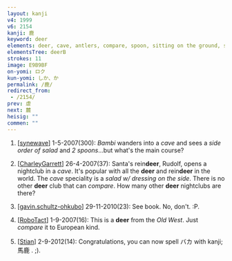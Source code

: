 ```yaml
---
layout: kanji
v4: 1999
v6: 2154
kanji: 鹿
keyword: deer
elements: deer, cave, antlers, compare, spoon, sitting on the ground, spoon2, sitting on the ground2
elementsTree: deerB
strokes: 11
image: E9B9BF
on-yomi: ロク
kun-yomi: しか、か
permalink: /鹿/
redirect_from:
 - /2154/
prev: 虐
next: 麓
heisig: ""
commen: ""
---
```


1) [<a href="http://kanji.koohii.com/profile/synewave">synewave</a>] 1-5-2007(300): <em>Bambi</em> wanders into a <em>cave</em> and sees a <em>side order of salad</em> and <em>2 spoons</em>...but what&#039;s the main course?

2) [<a href="http://kanji.koohii.com/profile/CharleyGarrett">CharleyGarrett</a>] 26-4-2007(37): Santa&#039;s rein<strong>deer</strong>, Rudolf, opens a nightclub in a <em>cave</em>. It&#039;s popular with all the <strong>deer</strong> and rein<strong>deer</strong> in the world. The <em>cave</em> speciality is a <em>salad w/ dressing on the side</em>. There is no other <strong>deer</strong> club that can <em>compare</em>. How many other <strong>deer</strong> nightclubs are there?

3) [<a href="http://kanji.koohii.com/profile/gavin.schultz-ohkubo">gavin.schultz-ohkubo</a>] 29-11-2010(23): See book. No, don&#039;t. :P.

4) [<a href="http://kanji.koohii.com/profile/RoboTact">RoboTact</a>] 1-9-2007(16): This is a <strong>deer</strong> from the <em>Old West</em>. Just <em>compare</em> it to European kind.

5) [<a href="http://kanji.koohii.com/profile/Stian">Stian</a>] 2-9-2012(14): Congratulations, you can now spell バカ with kanji; 馬鹿 . ;).

